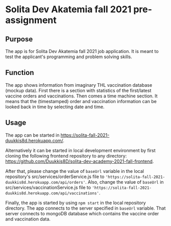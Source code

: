 # Solita Dev Akatemia fall 2021 pre-assignment

## Purpose

The app is for Solita Dev Akatemia fall 2021 job application. It is meant to test the applicant's programming and problem solving skills.

## Function

The app shows information from imaginary THL vaccination database (mockup data). First there is a section with statistics of the first/latest vaccine orders and vaccinations. Then comes a time machine section. It means that the (timestamped) order and vaccination information can be looked back in time by selecting date and time.

## Usage

The app can be started in https://solita-fall-2021-duukkis8d.herokuapp.com/.

Alternatively it can be started in local development environment by first cloning the following frontend repository to any directory: https://github.com/Duukkis8D/solita-dev-academy-2021-fall-frontend.

After that, please change the value of `baseUrl` variable in the local repository's src/services/orderService.js file to `'https://solita-fall-2021-duukkis8d.herokuapp.com/api/orders'`. Also, change the value of `baseUrl` in src/services/vaccinationService.js file to `'https://solita-fall-2021-duukkis8d.herokuapp.com/api/vaccinations'`.

Finally, the app is started by using `npm start` in the local repository directory. The app connects to the server specified in `baseUrl` variable. That server connects to mongoDB database which contains the vaccine order and vaccination data.